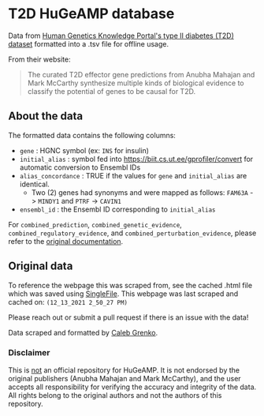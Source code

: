 # T2D HuGeAMP database
Data from [Human Genetics Knowledge Portal's type II diabetes (T2D) dataset](https://md.hugeamp.org/method.html?trait=t2d&dataset=mccarthy) formatted into a .tsv file for offline usage.

From their website:
>The curated T2D effector gene predictions from Anubha Mahajan and Mark McCarthy synthesize multiple kinds of biological evidence to classify the potential of genes to be causal for T2D.

## About the data
The formatted data contains the following columns:
* `gene` : HGNC symbol (ex: `INS` for insulin)
* `initial_alias` : symbol fed into https://biit.cs.ut.ee/gprofiler/convert for automatic conversion to Ensembl IDs
* `alias_concordance` : TRUE if the values for `gene` and `initial_alias` are identical. 
  *  Two (2) genes had synonyms and were mapped as follows: `FAM63A`	-> `MINDY1` and `PTRF`	-> `CAVIN1`
* `ensembl_id` : the Ensembl ID corresponding to `initial_alias` 

For `combined_prediction`, `combined_genetic_evidence`, `combined_regulatory_evidence`, and `combined_perturbation_evidence`, please refer to the [original documentation](http://3.208.176.209/sites/default/files/documents/effector_predictions_documentation.pdf).


## Original data
To reference the webpage this was scraped from, see the cached .html file which was saved using [SingleFile](https://github.com/gildas-lormeau/SingleFile). This webpage was last scraped and cached on: `(12_13_2021 2_50_27 PM)`

Please reach out or submit a pull request if there is an issue with the data!


Data scraped and formatted by [Caleb Grenko](mailto:cal.grenko@nih.gov).  

### Disclaimer
This is <ins>not</ins> an official repository for HuGeAMP. It is not endorsed by the original publishers (Anubha Mahajan and Mark McCarthy), and the user accepts all responsibility for verifying the accuracy and integrity of the data. All rights belong to the original authors and not the authors of this repository. 
